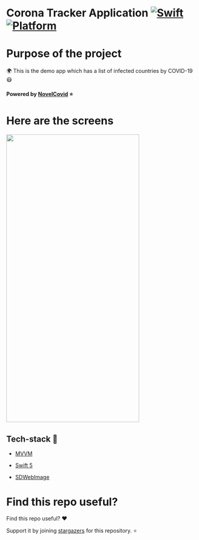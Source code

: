 # Corona Tracker Application [![Swift](https://img.shields.io/badge/Swift-5.1-orange.svg)]() [![Platform](https://img.shields.io/badge/platform-iOS13.1-lightgrey.svg)]()

Purpose of the project
======================

:earth_africa: This is the demo app which has a list of infected countries by COVID-19 :mask:

#### Powered by [NovelCovid](https://github.com/NovelCOVID/API) :star: 

Here are the screens
======================
<p float="left">
  <img src="ScreenImages/covidscreens.png" width="350" height= "758"/>&nbsp; 
  </br> 
</p>

## Tech-stack :calling:


* [MVVM](https://www.raywenderlich.com/34-design-patterns-by-tutorials-mvvm)

* [Swift 5](https://github.com/apple/swift)

* [SDWebImage](https://github.com/SDWebImage/SDWebImage)

Find this repo useful?
======================

Find this repo useful? :heart: 

Support it by joining [stargazers](https://github.com/emrdgrmnci/CoronaVirusMVVM/stargazers) for this repository. :star:
